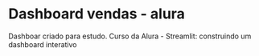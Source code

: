 # Dashboard vendas - alura

Dashboar criado para estudo. 
Curso da Alura - Streamlit: construindo um dashboard interativo
